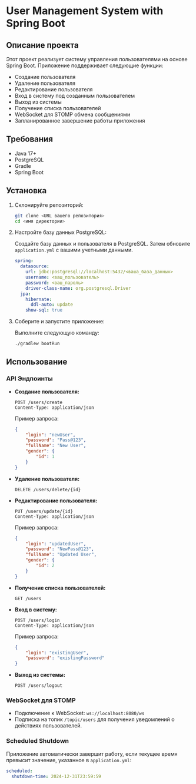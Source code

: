 # User Management System with Spring Boot

## Описание проекта

Этот проект реализует систему управления пользователями на основе Spring Boot. Приложение поддерживает следующие функции:

- Создание пользователя
- Удаление пользователя
- Редактирование пользователя
- Вход в систему под созданным пользователем
- Выход из системы
- Получение списка пользователей
- WebSocket для STOMP обмена сообщениями
- Запланированное завершение работы приложения

## Требования

- Java 17+
- PostgreSQL
- Gradle
- Spring Boot

## Установка

1. Склонируйте репозиторий:

    ```bash
    git clone <URL вашего репозитория>
    cd <имя директории>
    ```

2. Настройте базу данных PostgreSQL:

   Создайте базу данных и пользователя в PostgreSQL. Затем обновите `application.yml` с вашими учетными данными.

    ```yaml
    spring:
      datasource:
        url: jdbc:postgresql://localhost:5432/<ваша_база_данных>
        username: <ваш_пользователь>
        password: <ваш_пароль>
        driver-class-name: org.postgresql.Driver
      jpa:
        hibernate:
          ddl-auto: update
        show-sql: true
    ```

3. Соберите и запустите приложение:

   Выполните следующую команду:

    ```bash
    ./gradlew bootRun
    ```

## Использование

### API Эндпоинты

- **Создание пользователя:**

    ```http
    POST /users/create
    Content-Type: application/json
    ```

  Пример запроса:

    ```json
    {
        "login": "newUser",
        "password": "Pass@123",
        "fullName": "New User",
        "gender": {
            "id": 1
        }
    }
    ```

- **Удаление пользователя:**

    ```http
    DELETE /users/delete/{id}
    ```

- **Редактирование пользователя:**

    ```http
    PUT /users/update/{id}
    Content-Type: application/json
    ```

  Пример запроса:

    ```json
    {
        "login": "updatedUser",
        "password": "NewPass@123",
        "fullName": "Updated User",
        "gender": {
            "id": 2
        }
    }
    ```

- **Получение списка пользователей:**

    ```http
    GET /users
    ```

- **Вход в систему:**

    ```http
    POST /users/login
    Content-Type: application/json
    ```

  Пример запроса:

    ```json
    {
        "login": "existingUser",
        "password": "existingPassword"
    }
    ```

- **Выход из системы:**

    ```http
    POST /users/logout
    ```

### WebSocket для STOMP

- Подключение к WebSocket: `ws://localhost:8080/ws`
- Подписка на топик `/topic/users` для получения уведомлений о действиях пользователей.

### Scheduled Shutdown

Приложение автоматически завершит работу, если текущее время превысит значение, указанное в `application.yml`:

```yaml
scheduled:
  shutdown-time: 2024-12-31T23:59:59